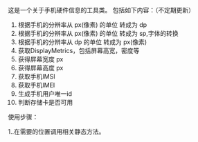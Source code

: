 这是一个关于手机硬件信息的工具类。
包括如下内容：（不定期更新）

1. 根据手机的分辨率从 px(像素) 的单位 转成为 dp
2. 根据手机的分辨率从 px(像素) 的单位 转成为 sp,字体的转换
3. 根据手机的分辨率从 dp 的单位 转成为 px(像素)
4. 获取DisplayMetrics，包括屏幕高宽，密度等
5. 获得屏幕宽度 px
6. 获得屏幕高度 px
7. 获取手机IMSI
8. 获取手机IMEI
9. 生成手机用户唯一id
10. 判断存储卡是否可用


使用步骤：

1..在需要的位置调用相关静态方法。